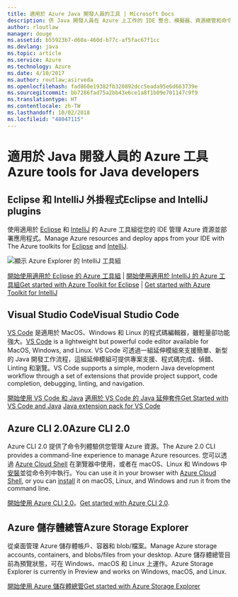```yaml
---
title: 適用於 Azure Java 開發人員的工具 | Microsoft Docs
description: 供 Java 開發人員在 Azure 上工作的 IDE 整合、模擬器、資源總管和命令列介面。
author: rloutlaw
manager: douge
ms.assetid: b55923b7-d60a-460d-b77c-af5fac67f1cc
ms.devlang: java
ms.topic: article
ms.service: Azure
ms.technology: Azure
ms.date: 4/10/2017
ms.author: routlaw;asirveda
ms.openlocfilehash: fad860e19382fb320892dcc5eada95e6d663739e
ms.sourcegitcommit: bb7286fad75a2bb43e6ce1a8f1b09e701147c9f9
ms.translationtype: HT
ms.contentlocale: zh-TW
ms.lasthandoff: 10/02/2018
ms.locfileid: "48047115"
---
```

# <a name="azure-tools-for-java-developers"></a><span data-ttu-id="a3727-103">適用於 Java 開發人員的 Azure 工具</span><span class="sxs-lookup"><span data-stu-id="a3727-103">Azure tools for Java developers</span></span>

## <a name="eclipse-and-intellij-plugins"></a><span data-ttu-id="a3727-104">Eclipse 和 IntelliJ 外掛程式</span><span class="sxs-lookup"><span data-stu-id="a3727-104">Eclipse and IntelliJ plugins</span></span>

<span data-ttu-id="a3727-105">使用適用於 [Eclipse](eclipse/azure-toolkit-for-eclipse.md) 和 [IntelliJ](intellij/azure-toolkit-for-intellij.md) 的 Azure 工具組從您的 IDE 管理 Azure 資源並部署應用程式。</span><span class="sxs-lookup"><span data-stu-id="a3727-105">Manage Azure resources and deploy apps from your IDE with The Azure toolkits for [Eclipse](eclipse/azure-toolkit-for-eclipse.md) and [IntelliJ](intellij/azure-toolkit-for-intellij.md).</span></span>   

![顯示 Azure Explorer 的 IntelliJ 工具組](media/intelliJ-azure-explorer.png)

<span data-ttu-id="a3727-107">[開始使用適用於 Eclipse 的 Azure 工具組](https://docs.microsoft.com/azure/app-service-web/app-service-web-eclipse-create-hello-world-web-app) | [開始使用適用於 IntelliJ 的 Azure 工具組](https://docs.microsoft.com/azure/app-service-web/app-service-web-intellij-create-hello-world-web-app)</span><span class="sxs-lookup"><span data-stu-id="a3727-107">[Get started with Azure Toolkit for Eclipse](https://docs.microsoft.com/azure/app-service-web/app-service-web-eclipse-create-hello-world-web-app) | [Get started with Azure Toolkit for IntelliJ](https://docs.microsoft.com/azure/app-service-web/app-service-web-intellij-create-hello-world-web-app)</span></span> 

## <a name="visual-studio-code"></a><span data-ttu-id="a3727-108">Visual Studio Code</span><span class="sxs-lookup"><span data-stu-id="a3727-108">Visual Studio Code</span></span>

<span data-ttu-id="a3727-109">[VS Code](https://code.visualstudio.com/) 是適用於 MacOS、Windows 和 Linux 的程式碼編輯器，雖輕量卻功能強大。</span><span class="sxs-lookup"><span data-stu-id="a3727-109">[VS Code](https://code.visualstudio.com/) is a lightweight but powerful code editor available for MacOS, Windows, and Linux.</span></span> <span data-ttu-id="a3727-110">VS Code 可透過一組延伸模組來支援簡單、新型的 Java 開發工作流程，這組延伸模組可提供專案支援、程式碼完成、偵錯、Linting 和瀏覽。</span><span class="sxs-lookup"><span data-stu-id="a3727-110">VS Code supports a simple, modern Java development workflow through a set of extensions that provide project support, code completion, debugging, linting, and navigation.</span></span>

<span data-ttu-id="a3727-111">[開始使用 VS Code 和 Java](https://code.visualstudio.com/docs/java)
[適用於 VS Code 的 Java 延伸套件](https://code.visualstudio.com/docs/java/extensions)</span><span class="sxs-lookup"><span data-stu-id="a3727-111">[Get Started with VS Code and Java](https://code.visualstudio.com/docs/java)
[Java extension pack for VS Code](https://code.visualstudio.com/docs/java/extensions)</span></span>  

## <a name="azure-cli-20"></a><span data-ttu-id="a3727-112">Azure CLI 2.0</span><span class="sxs-lookup"><span data-stu-id="a3727-112">Azure CLI 2.0</span></span>

<span data-ttu-id="a3727-113">Azure CLI 2.0 提供了命令列體驗供您管理 Azure 資源。</span><span class="sxs-lookup"><span data-stu-id="a3727-113">The Azure 2.0 CLI provides a command-line experience to manage Azure resources.</span></span> <span data-ttu-id="a3727-114">您可以透過 [Azure Cloud Shell](https://docs.microsoft.com/azure/cloud-shell/overview) 在瀏覽器中使用，或者在 macOS、Linux 和 Windows 中[安裝](https://docs.microsoft.com/cli/azure/install-azure-cli)並從命令列中執行。</span><span class="sxs-lookup"><span data-stu-id="a3727-114">You can use it in your browser with [Azure Cloud Shell](https://docs.microsoft.com/azure/cloud-shell/overview), or you can [install](https://docs.microsoft.com/cli/azure/install-azure-cli) it on macOS, Linux, and Windows and run it from the command line.</span></span>

<span data-ttu-id="a3727-115">[開始使用 Azure CLI 2.0](https://docs.microsoft.com/cli/azure/get-started-with-azure-cli)。</span><span class="sxs-lookup"><span data-stu-id="a3727-115">[Get started with Azure CLI 2.0](https://docs.microsoft.com/cli/azure/get-started-with-azure-cli).</span></span>

## <a name="azure-storage-explorer"></a><span data-ttu-id="a3727-116">Azure 儲存體總管</span><span class="sxs-lookup"><span data-stu-id="a3727-116">Azure Storage Explorer</span></span> 

<span data-ttu-id="a3727-117">從桌面管理 Azure 儲存體帳戶、容器和 blob/檔案。</span><span class="sxs-lookup"><span data-stu-id="a3727-117">Manage Azure storage accounts, containers, and blobs/files from your desktop.</span></span> <span data-ttu-id="a3727-118">Azure 儲存體總管目前為預覽狀態，可在 Windows、macOS 和 Linux 上運作。</span><span class="sxs-lookup"><span data-stu-id="a3727-118">Azure Storage Explorer is currently in Preview and works on Windows, macOS, and Linux.</span></span>

[<span data-ttu-id="a3727-119">開始使用 Azure 儲存體總管</span><span class="sxs-lookup"><span data-stu-id="a3727-119">Get started with Azure Storage Explorer</span></span>](https://docs.microsoft.com/azure/vs-azure-tools-storage-manage-with-storage-explorer)
